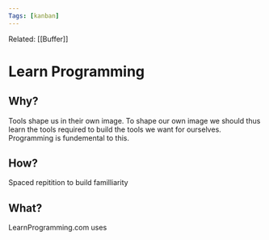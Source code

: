 ```yaml
---
Tags: [kanban]
---
```

Related: [[Buffer]]
# Learn Programming

## Why?
Tools shape us in their own image. To shape our own image we should thus learn the tools required to build the tools we want for ourselves. Programming is fundemental to this. 

## How?
Spaced repitition to build familliarity 

## What?
LearnProgramming.com uses 